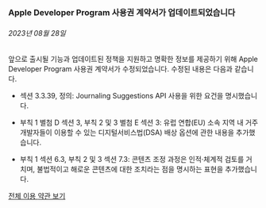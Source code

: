 <!-- ### MySkills
BootStrap & React.js  
<img src="https://img.shields.io/badge/HTML5-E34F26?style=flat-square&logo=HTML5&logoColor=white"/></a>
<img src="https://img.shields.io/badge/CSS3-1572B6?style=flat-square&logo=CSS3&logoColor=white"/></a>
<img src="https://img.shields.io/badge/JavaScript-F7DF1E?style=flat-square&logo=JavaScript&logoColor=white"/></a>
<img src="https://img.shields.io/badge/React.js-1E8CBE?style=flat-square&logo=JavaScript&logoColor=white"/></a>   -->

<!-- Android & IOS  
<img src="https://img.shields.io/badge/Java-007396?style=flat-square&logo=Java&logoColor=white"/></a>
<img src="https://img.shields.io/badge/Swift-F05138?style=flat-square&logo=Swift&logoColor=white"/></a> -->
<!-- 
Languages  
<img src="https://img.shields.io/badge/C-A8B9CC?style=flat-square&logo=C&logoColor=white"/></a>
<img src="https://img.shields.io/badge/C++-00599C?style=flat-square&logo=C%2B%2B&logoColor=white"/></a>
<img src="https://img.shields.io/badge/Python-3776AB?style=flat-square&logo=Python&logoColor=white"/></a>

algorithms  
<img src="https://img.shields.io/badge/Baekjoon-Gold4-gold?style=flat-square&labelColor=004088"/></a> -->
<!-- 
Contact  
[<img src="https://img.shields.io/badge/l06094@gmail.com-EA4335?style=flat-square&logo=Gmail&logoColor=white"/>](l06094@gmail.com)
<a href="dlwjsgml02@naver.com"><img src="https://img.shields.io/badge/dlwjsgml02@naver.com-0ABF53?style=flat-square&logo=Nintendo&logoColor=white"/></a>
<img src="https://img.shields.io/badge/jeon__hui__22-E4405F?style=flat-square&logo=Instagram&logoColor=white"/></a>  

---
![Top Langs](https://github-readme-stats.vercel.app/api/top-langs/?username=6810779s&layout=compact&theme=algolia) 

![Jeonhui's GitHub stats](https://github-readme-stats.vercel.app/api?username=Jeonhui&show_icons=true&theme=algolia)  
 -->

<!-- [![Solved.ac
프로필](http://mazassumnida.wtf/api/v2/generate_badge?boj=whas02)](https://solved.ac/whas02)  

# IOS developer News -->

<!--
 <pre>
    ___  _______   ________  ________   ___  ___  ___  ___  ___     
   |\  \|\  ___ \ |\   __  \|\   ___  \|\  \|\  \|\  \|\  \|\  \    
   \ \  \ \   __/|\ \  \|\  \ \  \\ \  \ \  \\\  \ \  \\\  \ \  \   
 __ \ \  \ \  \_|/_\ \  \\\  \ \  \\ \  \ \   __  \ \  \\\  \ \  \  
|\  \\_\  \ \  \_|\ \ \  \\\  \ \  \\ \  \ \  \ \  \ \  \\\  \ \  \ 
\ \________\ \_______\ \_______\ \__\\ \__\ \__\ \__\ \_______\ \__\
 \|________|\|_______|\|_______|\|__| \|__|\|__|\|__|\|_______|\|__|</pre>
                                                          
                                                                    
-->                                                                    
###  Apple Developer Program 사용권 계약서가 업데이트되었습니다  
###### 2023년 08월 28일  
<div class="article-text"><p>앞으로 출시될 기능과 업데이트된 정책을 지원하고 명확한 정보를 제공하기 위해 Apple Developer Program 사용권 계약서가 수정되었습니다. 수정된 내용은 다음과 같습니다.</p><ul>
<li>
<p>섹션 3.3.39, 정의: Journaling Suggestions API 사용을 위한 요건을 명시했습니다.</p>
</li>
<li>
<p>부칙 1 별첨 D 섹션 3, 부칙 2 및 3 별첨 E 섹션 3: 유럽 연합(EU) 소속 지역 내 거주 개발자들이 이용할 수 있는 디지털서비스법(DSA) 배상 옵션에 관한 내용을 추가했습니다.</p>
</li>
<li>
<p>부칙 1 섹션 6.3, 부칙 2 및 3 섹션 7.3: 콘텐츠 조정 과정은 인적·체계적 검토를 거치며, 불법적이고 해로운 콘텐츠에 대한 조치라는 점을 명시하는 표현을 추가했습니다.</p>
</li>
</ul><p><a href="https://developer.apple.com/kr/support/terms/">전체 이용 <span class="icon icon-after icon-chevronright nowrap">약관 보기</span></a></p></div>